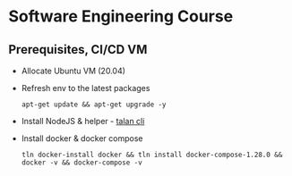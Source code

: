 # Software Engineering Course

## Prerequisites, CI/CD VM
* Allocate Ubuntu VM (20.04)
* Refresh env to the latest packages
  ```
  apt-get update && apt-get upgrade -y
  ```

* Install NodeJS & helper - [talan cli](https://github.com/project-talan/tln-cli)
* Install docker & docker compose
  ```
  tln docker-install docker && tln install docker-compose-1.28.0 && docker -v && docker-compose -v
  ```
